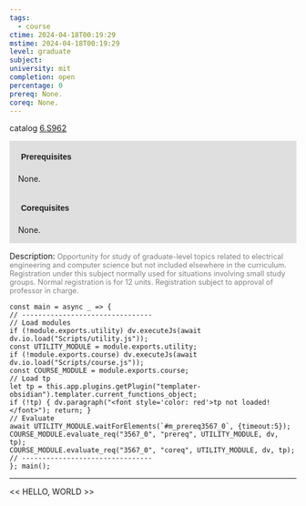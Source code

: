 ```yaml
---
tags:
  - course
ctime: 2024-04-18T00:19:29
mstime: 2024-04-18T00:19:29
level: graduate
subject: 
university: mit
completion: open
percentage: 0
prereq: None.
coreq: None.
---
```


catalog [6.S962](http://student.mit.edu/catalog/m6e.html#6.S962)

<span style="display: block; padding: 15px; background-color: rgb(100, 100, 100, 0.2);"><font id="m_prereq3567_0" style="display: block; font-family: Arial, sans-serif; font-weight: bold; padding: 5px">Prerequisites</font><br><span id="prereq3567_0">None.</span></span>
<span style="display: block; padding: 15px; background-color: rgb(100, 100, 100, 0.2);"><font id="m_coreq3567_0" style="display: block; font-family: Arial, sans-serif; font-weight: bold; padding: 5px">Corequisites</font><br><span id="coreq3567_0">None.</span></span>

<font style="">Description:</font>
<font style="color: grey; font-size: 0.8rem;">Opportunity for study of graduate-level topics related to electrical engineering and computer science but not included elsewhere in the curriculum. Registration under this subject normally used for situations involving small study groups. Normal registration is for 12 units. Registration subject to approval of professor in charge.</font>

```dataviewjs
const main = async _ => {
// --------------------------------
// Load modules
if (!module.exports.utility) dv.executeJs(await dv.io.load("Scripts/utility.js"));
const UTILITY_MODULE = module.exports.utility;
if (!module.exports.course) dv.executeJs(await dv.io.load("Scripts/course.js"));
const COURSE_MODULE = module.exports.course;
// Load tp
let tp = this.app.plugins.getPlugin("templater-obsidian").templater.current_functions_object;
if (!tp) { dv.paragraph("<font style='color: red'>tp not loaded!</font>"); return; }
// Evaluate
await UTILITY_MODULE.waitForElements(`#m_prereq3567_0`, {timeout:5});
COURSE_MODULE.evaluate_req("3567_0", "prereq", UTILITY_MODULE, dv, tp);
COURSE_MODULE.evaluate_req("3567_0", "coreq", UTILITY_MODULE, dv, tp);
// --------------------------------
}; main();
```

---

<< HELLO, WORLD >>
